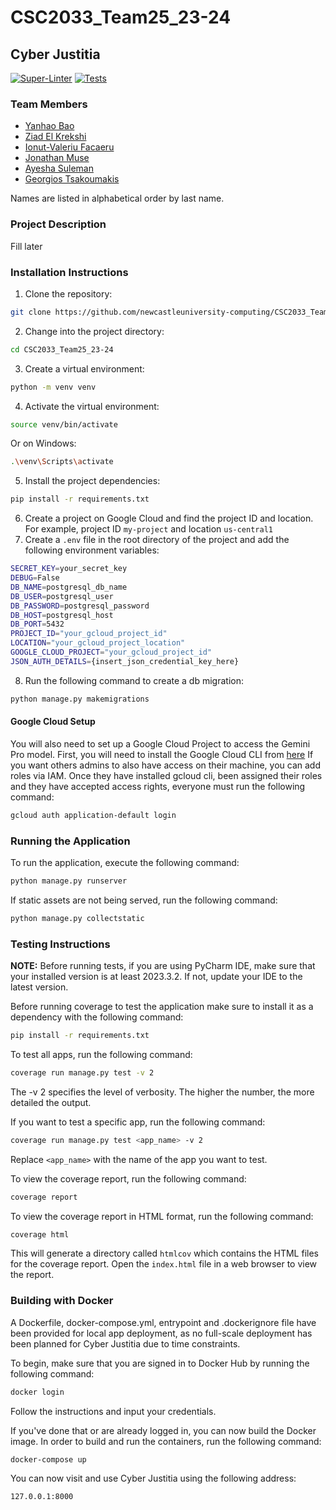 # CSC2033_Team25_23-24

## Cyber Justitia

[![Super-Linter](https://github.com/newcastleuniversity-computing/CSC2033_Team25_23-24/actions/workflows/linter.yml/badge.svg)](https://github.com/marketplace/actions/super-linter)
[![Tests](https://github.com/newcastleuniversity-computing/CSC2033_Team25_23-24/actions/workflows/test.yml/badge.svg)](https://github.com/newcastleuniversity-computing/CSC2033_Team25_23-24/blob/george/.github/workflows/test.yml)

### Team Members

- [Yanhao Bao](https://github.com/YanhaoBao)
- [Ziad El Krekshi](https://github.com/neuziad)
- [Ionut-Valeriu Facaeru](https://github.com/IanFacaeru)
- [Jonathan Muse](https://github.com/Musey21)
- [Ayesha Suleman](https://github.com/xayeshasulx)
- [Georgios Tsakoumakis](https://github.com/gtsakoumakis2004)

Names are listed in alphabetical order by last name.

### Project Description

Fill later

### Installation Instructions

1. Clone the repository:

```bash
git clone https://github.com/newcastleuniversity-computing/CSC2033_Team25_23-24.git
```

2. Change into the project directory:

```bash
cd CSC2033_Team25_23-24
```

3. Create a virtual environment:

```bash
python -m venv venv
```

4. Activate the virtual environment:

```bash
source venv/bin/activate
```

Or on Windows:

```bash
.\venv\Scripts\activate
```

5. Install the project dependencies:

```bash
pip install -r requirements.txt
```

6. Create a project on Google Cloud and find the project ID and location. For example, project ID `my-project` and location `us-central1`
7. Create a `.env` file in the root directory of the project and add the following environment variables:

```bash
SECRET_KEY=your_secret_key
DEBUG=False
DB_NAME=postgresql_db_name
DB_USER=postgresql_user
DB_PASSWORD=postgresql_password
DB_HOST=postgresql_host
DB_PORT=5432
PROJECT_ID="your_gcloud_project_id"
LOCATION="your_gcloud_project_location"
GOOGLE_CLOUD_PROJECT="your_gcloud_project_id"
JSON_AUTH_DETAILS={insert_json_credential_key_here}
```

8. Run the following command to create a db migration:

```bash
python manage.py makemigrations
```

#### Google Cloud Setup

You will also need to set up a Google Cloud Project to access the Gemini Pro model.
First, you will need to install the Google Cloud CLI from [here](https://cloud.google.com/sdk/docs/install)
If you want others admins to also have access on their machine, you can add roles via IAM.
Once they have installed gcloud cli, been assigned their roles and they have accepted access rights, everyone must run the following command:

```bash
gcloud auth application-default login
```

### Running the Application

To run the application, execute the following command:

```bash
python manage.py runserver
```

If static assets are not being served, run the following command:

```bash
python manage.py collectstatic
```

### Testing Instructions

**NOTE:** Before running tests, if you are using PyCharm IDE, make sure that your installed version is at least 2023.3.2. If not, update your IDE to the latest version.

Before running coverage to test the application make sure to install it as a dependency with the following command:

```bash
pip install -r requirements.txt
```

To test all apps, run the following command:

```bash
coverage run manage.py test -v 2
```

The -v 2 specifies the level of verbosity. The higher the number, the more detailed the output.

If you want to test a specific app, run the following command:

```bash
coverage run manage.py test <app_name> -v 2
```

Replace `<app_name>` with the name of the app you want to test.

To view the coverage report, run the following command:

```bash
coverage report
```

To view the coverage report in HTML format, run the following command:

```bash
coverage html
```

This will generate a directory called `htmlcov` which contains the HTML files for the coverage report. Open the `index.html` file in a web browser to view the report.

### Building with Docker

A Dockerfile, docker-compose.yml, entrypoint and .dockerignore file have been provided for local app deployment, as no full-scale deployment has been planned for Cyber Justitia due to time constraints.

To begin, make sure that you are signed in to Docker Hub by running the following command:

```bash
docker login
```

Follow the instructions and input your credentials.

If you've done that or are already logged in, you can now build the Docker  image. In order to build and run the containers, run the following command:

```bash
docker-compose up
```

You can now visit and use Cyber Justitia using the following address:

```url
127.0.0.1:8000
```

